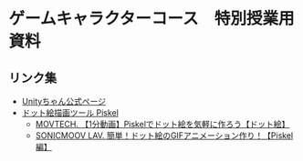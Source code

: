 # ゲームキャラクターコース　特別授業用資料
## リンク集
- [Unityちゃん公式ページ](http://unity-chan.com)
- [ドット絵描画ツール Piskel](http://www.piskelapp.com/)
  - [MOVTECH. 【1分動画】Piskelでドット絵を気軽に作ろう【ドット絵】](https://www.youtube.com/watch?v=mnO271wa4Rs)
  - [SONICMOOV LAV. 簡単！ドット絵のGIFアニメーション作り！【Piskel編】](https://lab.sonicmoov.com/design/illust/dot-gif-animation/)


